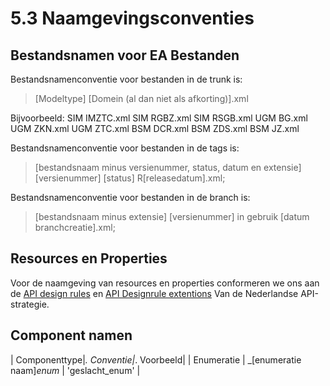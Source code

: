 # 5.3 Naamgevingsconventies

## Bestandsnamen voor EA Bestanden

Bestandsnamenconventie voor bestanden in de trunk is:

> [Modeltype] [Domein (al dan niet als afkorting)].xml

Bijvoorbeeld:
SIM IMZTC.xml
SIM RGBZ.xml
SIM RSGB.xml
UGM BG.xml
UGM ZKN.xml
UGM ZTC.xml
BSM DCR.xml
BSM ZDS.xml
BSM JZ.xml

Bestandsnamenconventie voor bestanden in de tags is:

> [bestandsnaam minus versienummer, status, datum en extensie] [versienummer] [status] R[releasedatum].xml;

Bestandsnamenconventie voor bestanden in de branch is:

> [bestandsnaam minus extensie] [versienummer] in gebruik [datum branchcreatie].xml;

## Resources en Properties

Voor de naamgeving van resources en properties conformeren we ons aan de [API design rules](https://publicatie.centrumvoorstandaarden.nl/api/adr/) en [API Designrule extentions](https://geonovum.github.io/KP-APIs/API-strategie-extensies/) Van de Nederlandse API-strategie. 

## Component namen

| Componenttype|_. Conventie|_. Voorbeeld|
| Enumeratie | _[enumeratie naam]_enum_ | 'geslacht_enum' |
